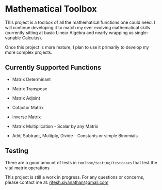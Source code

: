 # Mathematical Toolbox

This project is a toolbox of all the mathematical functions one could need. I will continue developing it to match my ever evolving mathematical skills (currently sitting at basic Linear Algebra and nearly wrapping us single-variable Calculus).

Once this project is more mature, I plan to use it primarily to develop my more complex projects.

## Currently Supported Functions

- Matrix Determinant
- Matrix Transpose
- Matrix Adjoint
- Cofactor Matrix
- Inverse Matrix
- Matrix Multiplication - Scalar by any Matrix

- Add, Subtract, Multiply, Divide - Constants or simple Binomials

## Testing

There are a good amount of tests in `toolbox/testing/testcases` that test the vital matrix operations

This project is still a work in progress. For any questions or concerns, please contact me at: ritesh.sivanathan@gmail.com
